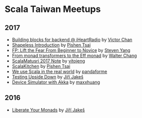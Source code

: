 # Scala Taiwan Meetups

## 2017
* [Building blocks for backend @ iHeartRadio](2017-08-29-Building_blocks_for_backend/) by [Victor Chan](https://github.com/joyfulvillage)
* [Shapeless Introduction](https://speakerdeck.com/pishen/shapeless-introduction) by [Pishen Tsai](https://github.com/pishen)
* [FP: Lift the Fear From Beginner to Novice](2017-06-07-FP_Lift_The_Fear_From_Beginner_to_Novice/) by [Steven Yang](https://github.com/lunaspeed)
* [From monad transformers to the Eff monad](2017-05-10-From_monad_transformers_to_the_Eff_monads/) by [Walter Chang](https://github.com/weihsiu)
* [ScalaMatusri 2017 Note](2017-04-12-ScalaMatsuri_2017_Note/) by [vitojeng](https://github.com/vitojeng)
* [ScalaKitchen](https://speakerdeck.com/pishen/scalakitchen) by [Pishen Tsai](https://github.com/pishen)
* [We use Scala in the real world](2017-03-09-We_Use_Scala_In_The_Real_World/) by [pandaforme](https://github.com/pandaforme)
* [Testing Upside Down](2017-02-15-Testing_Upside_Down/) by [Jiří Jakeš](https://github.com/jirijakes)
* [Device Simulator with Akka](2017-01-11-Device_Simulator_with_Akka/) by [maxxhuang](https://github.com/maxxhuang)

## 2016
* [Liberate Your Monads](2016-12-21-Liberate_Your_Monads/) by [Jiří Jakeš](https://github.com/jirijakes)
